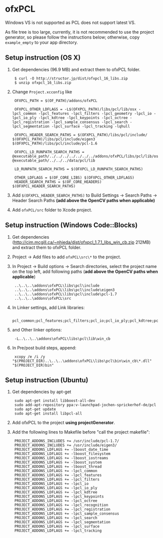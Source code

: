 # ofxPCL

Windows VS is not supported as PCL does not support latest VS.

As file tree is too large, currently, it is not recommended to use the project generator, so please follow the instructions below; otherwise, copy `example_empty` to your app directory.


## Setup instruction (OS X)

1. Get dependencies (96.9 MB) and extract them to ofxPCL folder.

		$ curl -O http://structor.jp/dist/ofxpcl_16_libs.zip
		$ unzip ofxpcl_16_libs.zip


1. Change `Project.xcconfig` like

		OFXPCL_PATH = $(OF_PATH)/addons/ofxPCL

		OFXPCL_OTHER_LDFLAGS = -L$(OFXPCL_PATH)/libs/pcl/lib/osx -lpcl_common -lpcl_features -lpcl_filters -lpcl_geometry -lpcl_io -lpcl_io_ply -lpcl_kdtree -lpcl_keypoints -lpcl_octree -lpcl_registration -lpcl_sample_consensus -lpcl_search -lpcl_segmentation -lpcl_surface -lpcl_tracking -lqhull

		OFXPCL_HEADER_SEARCH_PATHS = $(OFXPCL_PATH)/libs/pcl/include/ $(OFXPCL_PATH)/libs/pcl/include/eigen3 $(OFXPCL_PATH)/libs/pcl/include/pcl-1.6

		OFXPCL_LD_RUNPATH_SEARCH_PATHS = @executable_path/../../../../../../../addons/ofxPCL/libs/pcl/lib/osx @executable_path/../../../data/pcl/lib

		LD_RUNPATH_SEARCH_PATHS = $(OFXPCL_LD_RUNPATH_SEARCH_PATHS)

		OTHER_LDFLAGS = $(OF_CORE_LIBS) $(OFXPCL_OTHER_LDFLAGS)
		HEADER_SEARCH_PATHS = $(OF_CORE_HEADERS) $(OFXPCL_HEADER_SEARCH_PATHS)

1. Add `$(OFXPCL_HEADER_SEARCH_PATHS)` to Build Settings -> Search Paths -> Header Search Paths **(add above the OpenCV paths when applicable)**


1. Add `ofxPCL/src` folder to Xcode project.


## Setup instruction (Windows Code::Blocks)

1. Get dependencies (<http://cim.mcgill.ca/~nhieda/dist/ofxpcl_1.7.1_libs_win_cb.zip> 212MB) and extract them to ofxPCL folder.

1. Project -> Add files to add `ofxPCL\src\*` to the project.

1. In Project -> Build options -> Search directories, select the project name on the top left, add following paths (**add above the OpenCV paths when applicable**)

		..\..\..\addons\ofxPCL\libs\pcl\include
		..\..\..\addons\ofxPCL\libs\pcl\include\eigen3
		..\..\..\addons\ofxPCL\libs\pcl\include\pcl-1.7
		..\..\..\addons\ofxPCL\src

1. In Linker settings, add Link libraries:

		pcl_common;pcl_features;pcl_filters;pcl_io;pcl_io_ply;pcl_kdtree;pcl_keypoints;pcl_octree;pcl_recognition;pcl_registration;pcl_sample_consensus;pcl_search;pcl_segmentation;pcl_surface;pcl_tracking;qhull

1. and Other linker options:

		-L..\..\..\addons\ofxPCL\libs\pcl\lib\win_cb

1. In Pre/post build steps, append:

		xcopy /e /i /y "$(PROJECT_DIR)..\..\..\addons\ofxPCL\libs\pcl\bin\win_cb\*.dll"  "$(PROJECT_DIR)bin"


## Setup instruction (Ubuntu)

1. Get dependencies by apt-get

		sudo apt-get install libboost-all-dev
		sudo add-apt-repository ppa:v-launchpad-jochen-sprickerhof-de/pcl
		sudo apt-get update
		sudo apt-get install libpcl-all

1. Add ofxPCL to the project **using projectGenerator**.

1. Add the following lines to Makefile before "call the project makefile":

		PROJECT_ADDONS_INCLUDES += /usr/include/pcl-1.7/
		PROJECT_ADDONS_INCLUDES += /usr/include/eigen3/
		PROJECT_ADDONS_LDFLAGS += -lboost_date_time
		PROJECT_ADDONS_LDFLAGS += -lboost_filesystem
		PROJECT_ADDONS_LDFLAGS += -lboost_iostreams
		PROJECT_ADDONS_LDFLAGS += -lboost_system
		PROJECT_ADDONS_LDFLAGS += -lboost_thread
		PROJECT_ADDONS_LDFLAGS += -lpcl_common
		PROJECT_ADDONS_LDFLAGS += -lpcl_features
		PROJECT_ADDONS_LDFLAGS += -lpcl_filters
		PROJECT_ADDONS_LDFLAGS += -lpcl_io
		PROJECT_ADDONS_LDFLAGS += -lpcl_io_ply
		PROJECT_ADDONS_LDFLAGS += -lpcl_kdtree
		PROJECT_ADDONS_LDFLAGS += -lpcl_keypoints
		PROJECT_ADDONS_LDFLAGS += -lpcl_octree
		PROJECT_ADDONS_LDFLAGS += -lpcl_recognition
		PROJECT_ADDONS_LDFLAGS += -lpcl_registration
		PROJECT_ADDONS_LDFLAGS += -lpcl_sample_consensus
		PROJECT_ADDONS_LDFLAGS += -lpcl_search
		PROJECT_ADDONS_LDFLAGS += -lpcl_segmentation
		PROJECT_ADDONS_LDFLAGS += -lpcl_surface
		PROJECT_ADDONS_LDFLAGS += -lpcl_tracking
